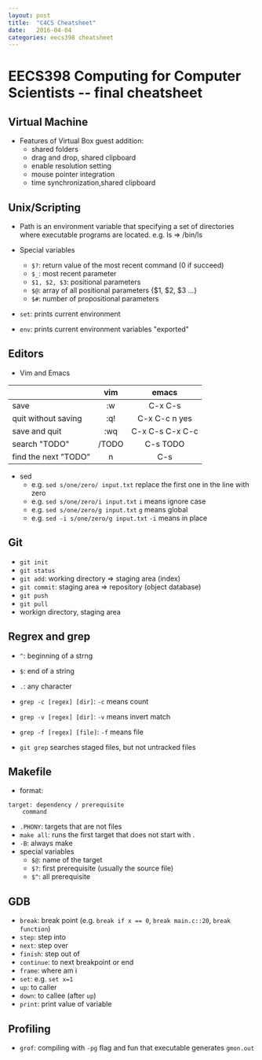 ```yaml
---
layout: post
title:  "C4CS Cheatsheet"
date:   2016-04-04
categories: eecs398 cheatsheet
---
```


# EECS398 Computing for Computer Scientists -- final cheatsheet

## Virtual Machine
* Features of Virtual Box guest addition:
	* shared folders
	* drag and drop, shared clipboard
	* enable resolution setting
	* mouse pointer integration
	* time  synchronization,shared clipboard

## Unix/Scripting
* Path is an environment variable that specifying a set of directories where executable programs are located. e.g. ls => /bin/ls
* Special variables	
	* `$?`: return value of the most recent command (0 if succeed)
	* `$_`: most recent parameter
	* `$1, $2, $3`: positional parameters
	* `$@`: array of all positional parameters {$1, $2, $3 ...}
	* `$#`: number of propositional parameters

* `set`: prints current environment
* `env`: prints current environment variables "exported"

## Editors
* Vim and Emacs

|   |vim|emacs|
|:---|:---:|:---:|
|save|:w|C-x C-s|
|quit without saving|:q!|C-x C-c n yes|
|save and quit|:wq|C-x C-s C-x C-c|
|search "TODO"|/TODO|C-s TODO|
|find the next "TODO"|n|C-s|

* sed
	* e.g. `sed s/one/zero/ input.txt` replace the first one in the line with zero
	* e.g. `sed s/one/zero/i input.txt` `i` means ignore case
	* e.g. `sed s/one/zero/g input.txt` `g` means global
	* e.g. `sed -i s/one/zero/g input.txt` `-i` means in place

## Git
* `git init`
* `git status`
* `git add`: working directory => staging area (index)
* `git commit`: staging area => repository (object database)
* `git push`
* `git pull`
* workign directory, staging area

## Regrex and grep
* `^`: beginning of a strng
* `$`: end of a string
* `.`: any character

* `grep -c [regex] [dir]`: `-c` means count
* `grep -v [regex] [dir]`: `-v` means invert match
* `grep -f [regex] [file]`: `-f` means file
* `git grep` searches staged files, but not untracked files

## Makefile
* format:

~~~
target: dependency / prerequisite
	command
~~~

* `.PHONY`: targets that are not files
* `make all`: runs the first target that does not start with .
* `-B`: always make
* special variables
	* `$@`: name of the target
	* `$?`: first prerequisite (usually the source file)
	* `$^`: all prerequisite

## GDB
* `break`: break point (e.g. `break if x == 0`, `break main.c::20`, `break function`)
* `step`: step into
* `next`: step over
* `finish`: step out of
* `continue`: to next breakpoint or end
* `frame`: where am i
* `set`: e.g. `set x=1`
* `up`: to caller
* `down`: to callee (after `up`)
* `print`: print value of variable


## Profiling
* `grof`: compiling with `-pg` flag and fun that executable generates `gmon.out`
